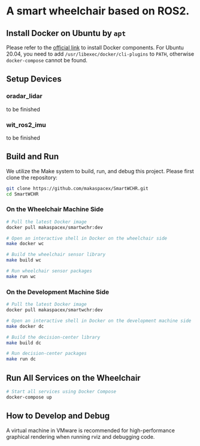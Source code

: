 
# A smart wheelchair based on ROS2.

## Install Docker on Ubuntu by `apt`

Please refer to the [official link](https://docs.docker.com/engine/install/ubuntu/#install-using-the-repository) to install Docker components.
For Ubuntu 20.04, you need to add `/usr/libexec/docker/cli-plugins` to `PATH`, otherwise `docker-compose` cannot be found.

## Setup Devices

### oradar_lidar

to be finished

### wit_ros2_imu
to be finished

## Build and Run

We utilize the Make system to build, run, and debug this project. Please first clone the repository:
```bash
git clone https://github.com/makaspacex/SmartWCHR.git
cd SmartWCHR
```

### On the Wheelchair Machine Side

```bash
# Pull the latest Docker image
docker pull makaspacex/smartwchr:dev

# Open an interactive shell in Docker on the wheelchair side
make docker wc

# Build the wheelchair sensor library
make build wc

# Run wheelchair sensor packages
make run wc
```

### On the Development Machine Side

```bash
# Pull the latest Docker image
docker pull makaspacex/smartwchr:dev

# Open an interactive shell in Docker on the development machine side
make docker dc

# Build the decision-center library
make build dc

# Run decision-center packages
make run dc
```

## Run All Services on the Wheelchair

```bash
# Start all services using Docker Compose
docker-compose up
```

## How to Develop and Debug
A virtual machine in VMware is recommended for high-performance graphical rendering when running rviz and debugging code.

